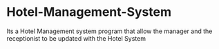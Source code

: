 # Hotel-Management-System
Its a Hotel Management system program that allow the manager and the receptionist to be updated with the Hotel System  
